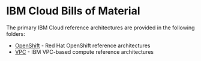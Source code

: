 # IBM Cloud Bills of Material

The primary IBM Cloud reference architectures are provided in the following folders:

- [OpenShift](openshift) - Red Hat OpenShift reference architectures
- [VPC](vpc) - IBM VPC-based compute reference architectures

